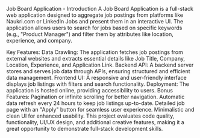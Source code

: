 Job Board Application - Introduction
A Job Board Application is a full-stack web application designed to aggregate job postings from platforms like Naukri.com or LinkedIn Jobs and present them in an interactive UI. The application allows users to search for jobs based on specific keywords (e.g., "Product Manager") and filter them by attributes like location, experience, and company.

Key Features:
Data Crawling: The application fetches job postings from external websites and extracts essential details like Job Title, Company, Location, Experience, and Application Link.
Backend API: A backend server stores and serves job data through APIs, ensuring structured and efficient data management.
Frontend UI: A responsive and user-friendly interface displays job listings with filters and search functionality.
Deployment: The application is hosted online, providing accessibility to users.
Bonus Features:
Pagination or infinite scrolling for better navigation.
Automatic data refresh every 24 hours to keep job listings up-to-date.
Detailed job page with an "Apply" button for seamless user experience.
Minimalistic and clean UI for enhanced usability.
This project evaluates code quality, functionality, UI/UX design, and additional creative features, making it a great opportunity to demonstrate full-stack development skills.